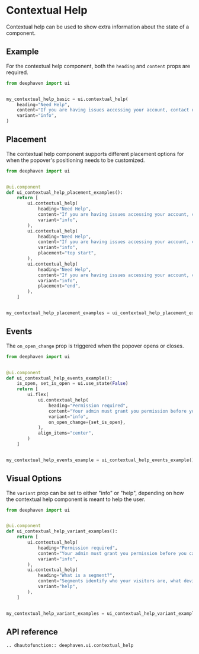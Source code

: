 # Contextual Help

Contextual help can be used to show extra information about the state of a component.

## Example

For the contextual help component, both the `heading` and `content` props are required. 

```python
from deephaven import ui


my_contextual_help_basic = ui.contextual_help(
    heading="Need Help",
    content="If you are having issues accessing your account, contact our customer support team for help.",
    variant="info",
)
```


## Placement

The contextual help component supports different placement options for when the popover's positioning needs to be customized.

```python
from deephaven import ui


@ui.component
def ui_contextual_help_placement_examples():
    return [
        ui.contextual_help(
            heading="Need Help",
            content="If you are having issues accessing your account, contact our customer support team for help.",
            variant="info",
        ),
        ui.contextual_help(
            heading="Need Help",
            content="If you are having issues accessing your account, contact our customer support team for help.",
            variant="info",
            placement="top start",
        ),
        ui.contextual_help(
            heading="Need Help",
            content="If you are having issues accessing your account, contact our customer support team for help.",
            variant="info",
            placement="end",
        ),
    ]


my_contextual_help_placement_examples = ui_contextual_help_placement_examples()
```


## Events

The `on_open_change` prop is triggered when the popover opens or closes.

```python
from deephaven import ui


@ui.component
def ui_contextual_help_events_example():
    is_open, set_is_open = ui.use_state(False)
    return [
        ui.flex(
            ui.contextual_help(
                heading="Permission required",
                content="Your admin must grant you permission before you can create a segment.",
                variant="info",
                on_open_change={set_is_open},
            ),
            align_items="center",
        )
    ]


my_contextual_help_events_example = ui_contextual_help_events_example()
```


## Visual Options

The `variant` prop can be set to either "info" or "help", depending on how the contextual help component is meant to help the user.

```python
from deephaven import ui


@ui.component
def ui_contextual_help_variant_examples():
    return [
        ui.contextual_help(
            heading="Permission required",
            content="Your admin must grant you permission before you can create a segment.",
            variant="info",
        ),
        ui.contextual_help(
            heading="What is a segment?",
            content="Segments identify who your visitors are, what devices and services they use, where they navigated from, and much more.",
            variant="help",
        ),
    ]


my_contextual_help_variant_examples = ui_contextual_help_variant_examples()
```


## API reference

```{eval-rst}
.. dhautofunction:: deephaven.ui.contextual_help
```

